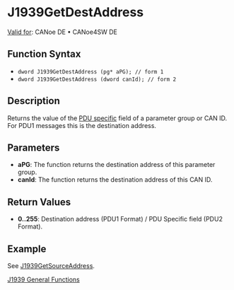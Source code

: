 # J1939GetDestAddress

[Valid for](../../../Shared/FeatureAvailability.md): CANoe DE • CANoe4SW DE

## Function Syntax

- `dword J1939GetDestAddress (pg* aPG); // form 1`
- `dword J1939GetDestAddress (dword canId); // form 2`

## Description

Returns the value of the [PDU specific](../../../CANoeCANalyzer/J1939/j1939basics/j1939PGandPGN.md) field of a parameter group or CAN ID. For PDU1 messages this is the destination address.

## Parameters

- **aPG**: The function returns the destination address of this parameter group.
- **canId**: The function returns the destination address of this CAN ID.

## Return Values

- **0..255**: Destination address (PDU1 Format) / PDU Specific field (PDU2 Format).

## Example

See [J1939GetSourceAddress](CAPLfunctionJ1939GetSourceAddress.md).

[J1939 General Functions](../CAPLfunctionsJ1939Overview.md#General)
